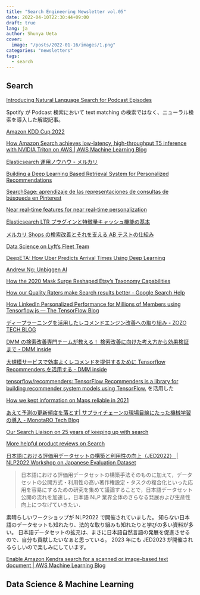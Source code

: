 ```yaml
---
title: "Search Engineering Newsletter vol.05"
date: 2022-04-10T22:30:44+09:00
draft: true
lang: ja
author: Shunya Ueta
cover:
  image: "/posts/2022-01-16/images/1.png"
categories: "newsletters"
tags:
  - search
---
```


## Search

[Introducing Natural Language Search for Podcast Episodes](https://engineering.atspotify.com/2022/03/introducing-natural-language-search-for-podcast-episodes)

Spotify が Podcast 検索において text matching の検索ではなく、ニューラル検索を導入した解説記事。

[Amazon KDD Cup 2022](https://www.aicrowd.com/challenges/esci-challenge-for-improving-product-search)

[How Amazon Search achieves low\-latency, high\-throughput T5 inference with NVIDIA Triton on AWS \| AWS Machine Learning Blog](https://aws.amazon.com/jp/blogs/machine-learning/how-amazon-search-achieves-low-latency-high-throughput-t5-inference-with-nvidia-triton-on-aws/)

[Elasticsearch 運用ノウハウ - メルカリ](https://engineering.mercari.com/blog/entry/20220311-97aec2a2f8/)

[Building a Deep Learning Based Retrieval System for Personalized Recommendations](https://tech.ebayinc.com/engineering/building-a-deep-learning-based-retrieval-system-for-personalized-recommendations)

[SearchSage: aprendizaje de las representaciones de consultas de búsqueda en Pinterest](https://medium.com/pinterest-engineering/searchsage-aprendizaje-de-las-representaciones-de-consultas-de-b%C3%BAsqueda-en-pinterest-5bdef4f3e898)

[Near real-time features for near real-time personalization](https://engineering.linkedin.com/blog/2022/near-real-time-features-for-near-real-time-personalization)

[Elasticsearch LTR プラグインと特徴量キャッシュ機能の基本](https://techblog.zozo.com/entry/basics-of-elasticsearch-ltr-plugin-and-feature-score-cache)

[メルカリ Shops の検索改善とそれを支える AB テストの仕組み](https://engineering.mercari.com/blog/entry/20220311-9a1103aed1/)

[Data Science on Lyft’s Fleet Team](https://eng.lyft.com/data-science-on-lyfts-fleet-team-141c594f656b)

[DeepETA: How Uber Predicts Arrival Times Using Deep Learning](https://eng.uber.com/deepeta-how-uber-predicts-arrival-times/)

[Andrew Ng: Unbiggen AI](https://spectrum.ieee.org/andrew-ng-data-centric-ai)

[How the 2020 Mask Surge Reshaped Etsy’s Taxonomy Capabilities](https://www.etsy.com/codeascraft/how-the-2020-mask-surge-reshaped-etsys-taxonomy-capabilities/)

[How our Quality Raters make Search results better \- Google Search Help](https://support.google.com/websearch/answer/9281931?hl=en)

[How LinkedIn Personalized Performance for Millions of Members using Tensorflow\.js — The TensorFlow Blog](https://blog.tensorflow.org/2022/03/how-linkedin-personalized-performance.html)

[ディープラーニングを活用したレコメンドエンジン改善への取り組み \- ZOZO TECH BLOG](https://techblog.zozo.com/entry/deep-learning-recommendation-improvement)

[DMM の検索改善専門チームが教える！ 検索改善に向けた考え方から効果検証まで \- DMM inside](https://inside.dmm.com/entry/2022/4/7/engineer-search)

[大規模サービスで効率よくレコメンドを提供するために Tensorflow Recommenders を活用する \- DMM inside](https://inside.dmm.com/entry/2022/3/22/engineer-recommend)

[tensorflow/recommenders: TensorFlow Recommenders is a library for building recommender system models using TensorFlow\.](https://github.com/tensorflow/recommenders) を活用した

[How we kept information on Maps reliable in 2021](https://blog.google/products/maps/how-we-kept-maps-reliable-2021/)

[あえて予測の更新頻度を落とす\| サプライチェーンの現場目線にたった機械学習の導入 \- MonotaRO Tech Blog](https://tech-blog.monotaro.com/entry/2022/03/24/090000)

[Our Search Liaison on 25 years of keeping up with search](https://blog.google/products/search/danny-25-years-of-search/)

[More helpful product reviews on Search](https://blog.google/products/search/more-helpful-product-reviews/)

[日本語における評価用データセットの構築と利用性の向上（JED2022） \| NLP2022 Workshop on Japanese Evaluation Dataset](https://jedworkshop.github.io/jed2022/)

> 日本語における評価用データセットの構築手法そのものに加えて，データセットの公開方式・利用性の高い著作権設定・タスクの複合化といった応用を容易にするための研究を集めて議論することで，日本語データセット公開の流れを加速し，日本語 NLP 業界全体のさらなる発展および生産性向上につなげていきたい．

素晴らしいワークショップが NLP2022 で開催されていました。
知らない日本語のデータセットも知れたり、法的な取り組みも知れたりと学びの多い資料が多い。
日本語データセットの拡充は、まさに日本語自然言語の発展を促進させるので、自分も貢献したいなぁと思っている。 2023 年にも JED2023 が開催されるらしいので楽しみにしています。

[Enable Amazon Kendra search for a scanned or image\-based text document \| AWS Machine Learning Blog](https://aws.amazon.com/jp/blogs/machine-learning/enable-amazon-kendra-search-for-a-scanned-or-image-based-text-document/)

## Data Science & Machine Learning
